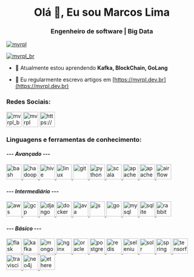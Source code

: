 <h1 align="center">Olá 👋, Eu sou Marcos Lima</h1>
<h3 align="center">Engenheiro de software | Big Data</h3>

<p align="left"> <a href="https://github.com/ryo-ma/github-profile-trophy"><img src="https://github-profile-trophy.vercel.app/?username=mvrpl&theme=chalk" alt="mvrpl" /></a> </p>

<p align="left"> <a href="https://twitter.com/mvrpl_br" target="blank"><img src="https://img.shields.io/twitter/follow/mvrpl_br?logo=twitter&style=for-the-badge" alt="mvrpl_br" /></a> </p>

- 🌱 Atualmente estou aprendendo **Kafka, BlockChain, GoLang**

- 📝 Eu regularmente escrevo artigos em [https://mvrpl.dev.br](https://mvrpl.dev.br)

<h3 align="left"><b>Redes Sociais:</b></h3>
<p align="left">
<a href="https://twitter.com/mvrpl" target="blank"><img align="center" src="https://img.shields.io/badge/Twitter-1DA1F2?style=for-the-badge&logo=twitter&logoColor=white" alt="mvrpl_br" height="40" /></a>
<a href="https://linkedin.com/in/mvrpl" target="blank"><img align="center" src="https://img.shields.io/badge/LinkedIn-0077B5?style=for-the-badge&logo=linkedin&logoColor=white" alt="mvrpl" height="40" /></a>
<a href="https://mvrpl.dev.br/pt-br/rss/" target="blank"><img align="center" src="https://img.shields.io/badge/RSS-FFA500?style=for-the-badge&logo=rss&logoColor=white" alt="https://mvrpl.dev.br/pt-br/rss/" height="40" /></a>
</p>

<h3 align="left"><b>Linguagens e ferramentas de conhecimento:</b></h3>
<p align="left"> 
  <h4><i> --- Avançado ---</i></h4>
  <a href="https://www.gnu.org/software/bash/" target="_blank"> <img src="https://img.shields.io/badge/Bash-121011?style=for-the-badge&logo=gnu-bash&logoColor=white" alt="bash" height="40"/> </a>
  <a href="https://hadoop.apache.org/" target="_blank"> <img src="https://img.shields.io/badge/Apache_Hadoop-CCA300?style=for-the-badge&logo=apache-hadoop&logoColor=white" alt="hadoop" height="40"/> </a>
  <a href="https://hive.apache.org/" target="_blank"> <img src="https://img.shields.io/badge/Apache_Hive-CCA300?style=for-the-badge&logo=apache-hive&logoColor=white" alt="hive" height="40"/> </a>
  <a href="https://www.linux.org/" target="_blank"> <img src="https://img.shields.io/badge/Linux-1793D1?style=for-the-badge&logo=linux&logoColor=white" alt="linux" height="40"/> </a>
  <a href="https://git-scm.com/" target="_blank"> <img src="https://img.shields.io/badge/Git-E34F26?style=for-the-badge&logo=git&logoColor=white" alt="git" height="40"/> </a>
  <a href="https://www.python.org" target="_blank"> <img src="https://img.shields.io/badge/Python-14354C?style=for-the-badge&logo=python&logoColor=white" alt="python" height="40"/> </a>
  <a href="https://www.scala-lang.org" target="_blank"> <img src="https://img.shields.io/badge/Scala-DC322F?style=for-the-badge&logo=scala&logoColor=white" alt="scala" height="40"/> </a>
  <a href="https://spark.apache.org" target="_blank"> <img src="https://img.shields.io/badge/Apache_Spark-FA7343?style=for-the-badge&logo=apache-spark&logoColor=white" alt="apache-spark" height="40"/> </a> <a href="https://hbase.apache.org" target="_blank"> <img src="https://img.shields.io/badge/Apache_Hbase-CC342D?style=for-the-badge&logo=apache-hbase&logoColor=white" alt="apache-hbase" height="40"/> </a>
  <a href="https://airflow.apache.org/" target="_blank"> <img src="https://img.shields.io/badge/Apache_Airflow-1793D1?style=for-the-badge&logo=apache-airflow&logoColor=white" alt="airflow" height="40"/> </a>
  <h4><i> --- Intermediário ---</i></h4>
  <a href="https://aws.amazon.com" target="_blank"> <img src="https://img.shields.io/badge/Amazon_AWS-FA7343?style=for-the-badge&logo=amazon-aws&logoColor=white" alt="aws" height="40"/> </a>
  <a href="https://cloud.google.com" target="_blank"> <img src="https://img.shields.io/badge/Google_Cloud-4285F4?style=for-the-badge&logo=google-cloud&logoColor=white" alt="gcp" height="40"/> </a>
  <a href="https://www.djangoproject.com/" target="_blank"> <img src="https://img.shields.io/badge/Django-092E20?style=for-the-badge&logo=django&logoColor=white" alt="django" height="40"/> </a>
  <a href="https://www.docker.com/" target="_blank"> <img src="https://img.shields.io/badge/Docker-4285F4?style=for-the-badge&logo=docker&logoColor=white" alt="docker" height="40"/> </a>
  <a href="https://www.java.com" target="_blank"> <img src="https://img.shields.io/badge/Java-ED8B00?style=for-the-badge&logo=java&logoColor=white" alt="java" height="40"/> </a>
  <a href="https://www.javascript.com/" target="_blank"> <img src="https://img.shields.io/badge/JavaScript-323330?style=for-the-badge&logo=javascript&logoColor=F7DF1E" alt="js" height="40"/> </a>
  <a href="https://golang.org" target="_blank"> <img src="https://img.shields.io/badge/GoLang-00ADD8?style=for-the-badge&logo=go&logoColor=white" alt="go" height="40"/> </a>
  <a href="https://www.mysql.com/" target="_blank"> <img src="https://img.shields.io/badge/MySQL-00000F?style=for-the-badge&logo=mysql&logoColor=white" alt="mysql" height="40"/> </a>
  <a href="https://www.sqlite.org/" target="_blank"> <img src="https://img.shields.io/badge/SQLite-07405E?style=for-the-badge&logo=sqlite&logoColor=white" alt="sqlite" height="40"/> </a>
  <a href="https://www.rabbitmq.com/" target="_blank"> <img src="https://img.shields.io/badge/RabbitMQ-FA7343?style=for-the-badge&logo=rabbitmq&logoColor=white" alt="rabbitmq" height="40"/> </a>
  <h4><i> --- Básico ---</i></h4>
  <a href="https://flask.palletsprojects.com/" target="_blank"> <img src="https://img.shields.io/badge/Flask-000000?style=for-the-badge&logo=flask&logoColor=white" alt="flask" height="40"/> </a>
  <a href="https://kafka.apache.org/" target="_blank"> <img src="https://img.shields.io/badge/Apache_Kafka-000000?style=for-the-badge&logo=apache-kafka&logoColor=white" alt="kafka" height="40"/> </a>
  <a href="https://www.mongodb.com/" target="_blank"> <img src="https://img.shields.io/badge/MongoDB-4EA94B?style=for-the-badge&logo=mongodb&logoColor=white" alt="mongodb" height="40"/> </a>
  <a href="https://www.nginx.com" target="_blank"> <img src="https://img.shields.io/badge/Nginx-6DB33F?style=for-the-badge&logo=nginx&logoColor=white" alt="nginx" height="40"/> </a>
  <a href="https://www.oracle.com/" target="_blank"> <img src="https://img.shields.io/badge/Oracle_Database-FF0000?style=for-the-badge&logo=oracle&logoColor=white"  alt="oracle" height="40"/> </a>
  <a href="https://www.postgresql.org" target="_blank"> <img src="https://img.shields.io/badge/PostgreSQL-316192?style=for-the-badge&logo=postgresql&logoColor=white" alt="postgresql" height="40"/> </a>
  <a href="https://redis.io" target="_blank"> <img src="https://img.shields.io/badge/Redis-FF2D20?style=for-the-badge&logo=redis&logoColor=white" alt="redis" height="40"/> </a>
  <a href="https://www.selenium.dev" target="_blank"> <img src="https://img.shields.io/badge/Selenium-76B900?style=for-the-badge&logo=selenium&logoColor=white" alt="selenium" height="40"/> </a>
  <a href="https://solr.apache.org" target="_blank"> <img src="https://img.shields.io/badge/Apache_Solr-ED1C24?style=for-the-badge&logo=apache-solr&logoColor=white" alt="solr" height="40"/> </a> <a href="https://spring.io/" target="_blank"> <img src="https://img.shields.io/badge/Spring-6DB33F?style=for-the-badge&logo=spring&logoColor=white" alt="spring" height="40"/> </a>
  <a href="https://www.tensorflow.org" target="_blank"> <img src="https://img.shields.io/badge/TensorFlow-FA7343?style=for-the-badge&logo=tensorflow&logoColor=white" alt="tensorflow" height="40"/> </a>
  <a href="https://travis-ci.org" target="_blank"> <img src="https://img.shields.io/badge/Travis_CI-666666?style=for-the-badge&logo=travis&logoColor=white" alt="travisci" height="40"/> </a>
  <a href="https://neo4j.com" target="_blank"> <img src="https://img.shields.io/badge/Neo4J-0FAAFF?style=for-the-badge&logo=neo4j&logoColor=white" alt="neo4j" height="40"/> </a>
  <a href="https://ethereum.org" target="_blank"> <img src="https://img.shields.io/badge/Ethereum-404D59?style=for-the-badge&logo=ethereum&logoColor=white" alt="ethereum" height="40"/> </a>
  </p>
  
